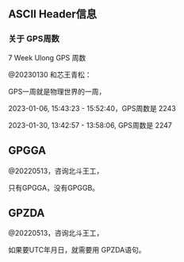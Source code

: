 
## ASCII Header信息

### 关于 GPS周数
7 Week Ulong GPS 周数

@20230130 和芯王青松：

GPS一周就是物理世界的一周，

2023-01-06, 15:43:23 - 15:52:40，GPS周数是 2243

2023-01-30, 13:42:57 - 13:58:06, GPS周数是 2247

## GPGGA

@20220513，咨询北斗王工，

只有GPGGA，没有GPGGB。

## GPZDA

@20220513，咨询北斗王工，

如果要UTC年月日，就需要用 GPZDA语句。